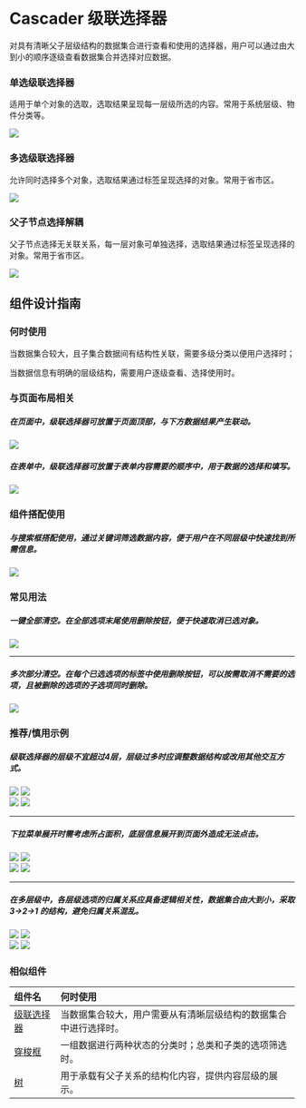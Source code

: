# Cascader 级联选择器

对具有清晰父子层级结构的数据集合进行查看和使用的选择器，用户可以通过由大到小的顺序逐级查看数据集合并选择对应数据。


### 单选级联选择器

适用于单个对象的选取，选取结果呈现每一层级所选的内容。常用于系统层级、物件分类等。

<img src="https://oteam-tdesign-1258344706.cos.ap-guangzhou.myqcloud.com/site/design/image2020-8-12_16-50-36.png"/>

### 多选级联选择器

允许同时选择多个对象，选取结果通过标签呈现选择的对象。常用于省市区。

<img src="https://oteam-tdesign-1258344706.cos.ap-guangzhou.myqcloud.com/site/design/image2020-8-12_17-14-47.png"/>

### 父子节点选择解耦

父子节点选择无关联关系，每一层对象可单独选择，选取结果通过标签呈现选择的对象。常用于省市区。

<img src="https://oteam-tdesign-1258344706.cos.ap-guangzhou.myqcloud.com/site/design/image2020-9-23_15-9-49.png"/>


## 组件设计指南

### 何时使用

当数据集合较大，且子集合数据间有结构性关联，需要多级分类以便用户选择时；


当数据信息有明确的层级结构，需要用户逐级查看、选择使用时。


### 与页面布局相关

##### 在页面中，级联选择器可放置于页面顶部，与下方数据结果产生联动。
<div class="legend">
  <div class="item">
    <img src="https://oteam-tdesign-1258344706.cos.ap-guangzhou.myqcloud.com/site/design/%E7%BA%A7%E8%81%94-1@2x.png" />
    <em></em>
  </div>


</div>


##### 在表单中，级联选择器可放置于表单内容需要的顺序中，用于数据的选择和填写。


<div class="legend">
  <div class="item">
    <img src="https://oteam-tdesign-1258344706.cos.ap-guangzhou.myqcloud.com/site/design/%E7%BA%A7%E8%81%94-2@2x.png" />
    <em></em>
  </div>

</div>


### 组件搭配使用

##### 与搜索框搭配使用，通过关键词筛选数据内容，便于用户在不同层级中快速找到所需信息。 

<div class="legend">
  <div class="item">
    <img src="https://oteam-tdesign-1258344706.cos.ap-guangzhou.myqcloud.com/site/design/%E7%BA%A7%E8%81%94-3@2x.png" />
    <em></em>
  </div>


</div>

### 常见用法

##### 一键全部清空。在全部选项末尾使用删除按钮，便于快速取消已选对象。 

<div class="legend">
  <div class="item">
    <img src="https://oteam-tdesign-1258344706.cos.ap-guangzhou.myqcloud.com/site/design/%E7%BA%A7%E8%81%94-4@2x.png" />
    <em></em>
  </div>

  <div class="item"></div>
</div>

<hr />

##### 多次部分清空。在每个已选选项的标签中使用删除按钮，可以按需取消不需要的选项，且被删除的选项的子选项同时删除。

<div class="legend">
  <div class="item">
    <img src="https://oteam-tdesign-1258344706.cos.ap-guangzhou.myqcloud.com/site/design/%E7%BA%A7%E8%81%94-5@2x.png" />
    <em></em>
  </div>

 
</div>

### 推荐/慎用示例

##### 级联选择器的层级不宜超过4层，层级过多时应调整数据结构或改用其他交互方式。

<div class="legend">
  <div class="item">
    <img src="https://oteam-tdesign-1258344706.cos.ap-guangzhou.myqcloud.com/site/design/%E7%BA%A7%E8%81%94-6@2x.png" />
    <img class="tag" src="https://oteam-tdesign-1258344706.cos.ap-guangzhou.myqcloud.com/site/doc/good.png" />
  </div>

  <div class="item">
    <img src="https://oteam-tdesign-1258344706.cos.ap-guangzhou.myqcloud.com/site/design/%E7%BA%A7%E8%81%94-7@2x.png" />
    <img class="tag" src="https://oteam-tdesign-1258344706.cos.ap-guangzhou.myqcloud.com/site/doc/bad.png" />
  </div>
</div>

<hr />

##### 下拉菜单展开时需考虑所占面积，底层信息展开到页面外造成无法点击。

<div class="legend">
  <div class="item">
    <img src="https://oteam-tdesign-1258344706.cos.ap-guangzhou.myqcloud.com/site/design/%E7%BA%A7%E8%81%94-8@2x.png" />
    <img class="tag" src="https://oteam-tdesign-1258344706.cos.ap-guangzhou.myqcloud.com/site/doc/good.png" />
  </div>

  <div class="item">
    <img src="https://oteam-tdesign-1258344706.cos.ap-guangzhou.myqcloud.com/site/design/%E7%BA%A7%E8%81%94-9@2x.png" />
    <img class="tag" src="https://oteam-tdesign-1258344706.cos.ap-guangzhou.myqcloud.com/site/doc/bad.png" />
  </div>
</div>

<hr />

##### 在多层级中，各层级选项的归属关系应具备逻辑相关性，数据集合由大到小，采取 3→2→1 的结构，避免归属关系混乱。

<div class="legend">
  <div class="item">
    <img src="https://oteam-tdesign-1258344706.cos.ap-guangzhou.myqcloud.com/site/design/%E7%BA%A7%E8%81%94-10@2x.png" />
    <img class="tag" src="https://oteam-tdesign-1258344706.cos.ap-guangzhou.myqcloud.com/site/doc/good.png" />
  </div>

  <div class="item">
    <img src="https://oteam-tdesign-1258344706.cos.ap-guangzhou.myqcloud.com/site/design/%E7%BA%A7%E8%81%94-11@2x.png" />
    <img class="tag" src="https://oteam-tdesign-1258344706.cos.ap-guangzhou.myqcloud.com/site/doc/bad.png" />
  </div>
</div>


### 相似组件

| 组件名     | 何时使用                                                   |
| :-----     | :--------------------------------------------------------- |
| [级联选择器](./cascader) | 当数据集合较大，用户需要从有清晰层级结构的数据集合中进行选择时。     |
| [穿梭框](./transfer)     | 一组数据进行两种状态的分类时；总类和子类的选项筛选时。     |
| [树](./tree)         | 用于承载有父子关系的结构化内容，提供内容层级的展示。       |
